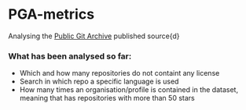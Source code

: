 # PGA-metrics

Analysing the [Public Git Archive](https://pga.sourced.tech/) published source{d}

### What has been analysed so far: 
- Which and how many repositories do not containt any license
- Search in which repo a specific language is used
- How many times an organisation/profile is contained in the dataset, meaning that has repositories with more than 50 stars

